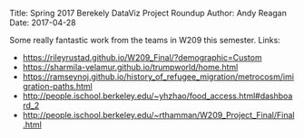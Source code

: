 Title: Spring 2017 Berekely DataViz Project Roundup
Author: Andy Reagan
Date: 2017-04-28

Some really fantastic work from the teams in W209 this semester. Links:

- https://rileyrustad.github.io/W209_Final/?demographic=Custom
- https://sharmila-velamur.github.io/trumpworld/home.html
- https://ramseynoj.github.io/history_of_refugee_migration/metrocosm/imigration-paths.html
- http://people.ischool.berkeley.edu/~yhzhao/food_access.html#dashboard_2
- http://people.ischool.berkeley.edu/~rthamman/W209_Project_Final/Final.html